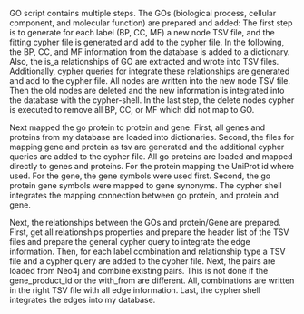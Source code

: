 GO script contains multiple steps.
The GOs (biological process, cellular component, and molecular function) are prepared and added:
               The first step is to generate for each label  (BP, CC, MF) a new node TSV file, and the fitting cypher file is generated and add to the cypher file.
               In the following, the BP, CC, and MF information from the database is added to a dictionary. Also, the is_a relationships of GO are extracted and wrote into TSV files. Additionally, cypher queries for integrate these relationships are generated and add to the cypher file.
               All nodes are written into the new node TSV file.
Then the old nodes are deleted and the new information is integrated into the database with the cypher-shell.
In the last step, the delete nodes cypher is executed to remove all BP, CC, or MF which did not map to GO.

Next mapped the go protein to protein and gene.
    First, all genes and proteins from my database are loaded into dictionaries.
    Second, the files for mapping gene and protein as tsv are generated and the additional cypher queries are added to the cypher file. 
    All go proteins are loaded and mapped directly to genes and proteins. For the protein mapping the UniProt id where used. For the gene, the gene symbols were used first. Second, the go protein gene symbols were mapped to gene synonyms.
The cypher shell integrates the mapping connection between go protein, and protein and gene.

Next, the relationships between the GOs and protein/Gene are prepared.
    First, get all relationships properties and prepare the header list of the TSV files and prepare the general cypher query to integrate the edge information.
    Then, for each label combination and relationship type a TSV file and a cypher query are added to the cypher file.
    Next, the pairs are loaded from Neo4j and combine existing pairs. This is not done if the gene_product_id or the with_from are different.
    All, combinations are written in the right TSV file with all edge information.
Last, the cypher shell integrates the edges into my database.